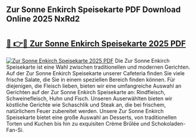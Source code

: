 ## Zur Sonne Enkirch Speisekarte PDF Download Online 2025 NxRd2

# <h2><a href="http://gc99qqx.nevu.top/?p=Zur+Sonne+Enkirch+Speisekarte">🔗 👉🔴 Zur Sonne Enkirch Speisekarte 2025 PDF</a></h2>

[![Zur Sonne Enkirch Speisekarte 2025 PDF](https://i.imgur.com/dBaPXMq.png)](http://gc99qqx.nevu.top/?p=Zur+Sonne+Enkirch+Speisekarte)
Die Zur Sonne Enkirch Speisekarte ist eine Wahl zwischen traditionellen und modernen Gerichten. Auf der Zur Sonne Enkirch Speisekarte unserer Cafeteria finden Sie viele frische Salate, die Sie in einem speziellen Bereich finden können. Für diejenigen, die Fleisch lieben, bieten wir eine umfangreiche Auswahl an Gerichten auf der Zur Sonne Enkirch Speisekarte an: Rindfleisch, Schweinefleisch, Huhn und Fisch. Unseren Auserwählten bieten wir köstliche Gerichte wie Schaschlik und Steak an, die bei frischem, natürlichem Feuer zubereitet werden. Unsere Zur Sonne Enkirch Speisekarte bietet eine große Auswahl an Desserts, von traditionellen Torten und Kuchen bis hin zu exquisiten Crème Brûlée und Schokoladen-Fan-Si.
